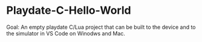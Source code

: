 # Playdate-C-Hello-World
Goal: An empty playdate C/Lua project that can be built to the device and to the simulator in VS Code on Winodws and Mac.
